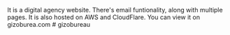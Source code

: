 It is a digital agency website. 
There's email funtionality, along with multiple pages. 
It is also hosted on AWS and CloudFlare. 
You can view it on gizoburea.com # gizobureau

